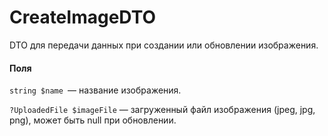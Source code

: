 # CreateImageDTO

DTO для передачи данных при создании или обновлении изображения.

#### Поля

`string $name `— название изображения.

`?UploadedFile $imageFile` — загруженный файл изображения (jpeg, jpg, png), может быть null при обновлении.
